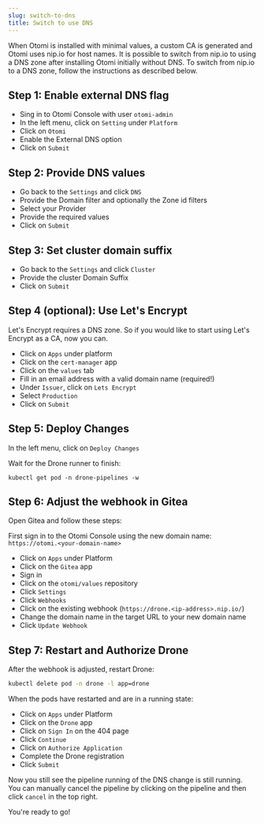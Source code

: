 ```yaml
---
slug: switch-to-dns
title: Switch to use DNS
---
```


When Otomi is installed with minimal values, a custom CA is generated and Otomi uses nip.io for host names. It is possible to switch from nip.io to using a DNS zone after installing Otomi initially without DNS. To switch from nip.io to a DNS zone, follow the instructions as described below.

## Step 1: Enable external DNS flag

- Sing in to Otomi Console with user `otomi-admin`
- In the left menu, click on `Setting` under `Platform`
- Click on `Otomi`
- Enable the External DNS option
- Click on `Submit`

## Step 2: Provide DNS values

- Go back to the `Settings` and click `DNS`
- Provide the Domain filter and optionally the Zone id filters
- Select your Provider
- Provide the required values
- Click on `Submit`

## Step 3: Set cluster domain suffix

- Go back to the `Settings` and click `Cluster`
- Provide the cluster Domain Suffix
- Click on `Submit`


## Step 4 (optional): Use Let's Encrypt

Let's Encrypt requires a DNS zone. So if you would like to start using Let's Encrypt as a CA, now you can.

- Click on `Apps` under platform
- Click on the `cert-manager` app
- Click on the `values` tab
- Fill in an email address with a valid domain name (required!)
- Under `Issuer`, click on `Lets Encrypt`
- Select `Production`
- Click on `Submit`

## Step 5: Deploy Changes

In the left menu, click on `Deploy Changes`

Wait for the Drone runner to finish:

```
kubectl get pod -n drone-pipelines -w
```

## Step 6: Adjust the webhook in Gitea

Open Gitea and follow these steps:

First sign in to the Otomi Console using the new domain name: `https://otomi.<your-domain-name>`

- Click on `Apps` under Platform
- Click on the `Gitea` app
- Sign in
- Click on the `otomi/values` repository
- Click `Settings`
- Click `Webhooks`
- Click on the existing webhook (`https://drone.<ip-address>.nip.io/`)
- Change the domain name in the target URL to your new domain name
- Click `Update Webhook`


## Step 7: Restart and Authorize Drone

After the webhook is adjusted, restart Drone:

```bash
kubectl delete pod -n drone -l app=drone
```

When the pods have restarted and are in a running state:

- Click on `Apps` under Platform
- Click on the `Drone` app
- Click on `Sign In` on the 404 page
- Click `Continue`
- Click on `Authorize Application`
- Complete the Drone registration
- Click `Submit`

Now you still see the pipeline running of the DNS change is still running. You can manually cancel the pipeline by clicking on the pipeline and then click `cancel` in the top right.

You're ready to go!